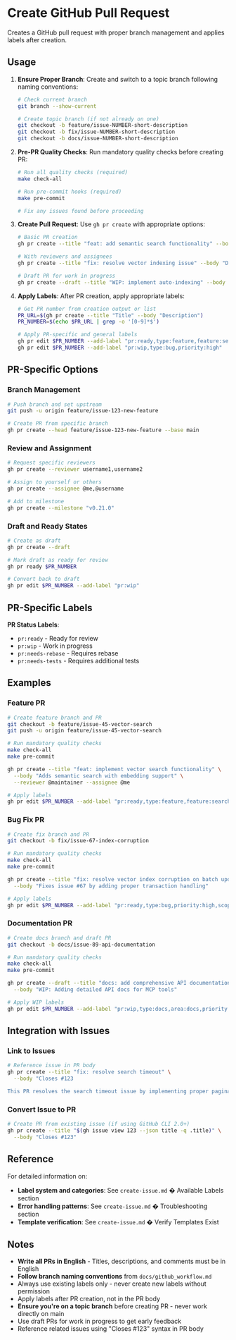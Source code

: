 # Create GitHub Pull Request

Creates a GitHub pull request with proper branch management and applies labels after creation.

## Usage

1. **Ensure Proper Branch**: Create and switch to a topic branch following naming conventions:
   ```bash
   # Check current branch
   git branch --show-current

   # Create topic branch (if not already on one)
   git checkout -b feature/issue-NUMBER-short-description
   git checkout -b fix/issue-NUMBER-short-description
   git checkout -b docs/issue-NUMBER-short-description
   ```

2. **Pre-PR Quality Checks**: Run mandatory quality checks before creating PR:
   ```bash
   # Run all quality checks (required)
   make check-all

   # Run pre-commit hooks (required)
   make pre-commit

   # Fix any issues found before proceeding
   ```

3. **Create Pull Request**: Use `gh pr create` with appropriate options:
   ```bash
   # Basic PR creation
   gh pr create --title "feat: add semantic search functionality" --body "Brief description"

   # With reviewers and assignees
   gh pr create --title "fix: resolve vector indexing issue" --body "Description" --reviewer @username --assignee @me

   # Draft PR for work in progress
   gh pr create --draft --title "WIP: implement auto-indexing" --body "Work in progress"
   ```

4. **Apply Labels**: After PR creation, apply appropriate labels:
   ```bash
   # Get PR number from creation output or list
   PR_URL=$(gh pr create --title "Title" --body "Description")
   PR_NUMBER=$(echo $PR_URL | grep -o '[0-9]*$')

   # Apply PR-specific and general labels
   gh pr edit $PR_NUMBER --add-label "pr:ready,type:feature,feature:search,priority:medium"
   gh pr edit $PR_NUMBER --add-label "pr:wip,type:bug,priority:high"
   ```

## PR-Specific Options

### Branch Management
```bash
# Push branch and set upstream
git push -u origin feature/issue-123-new-feature

# Create PR from specific branch
gh pr create --head feature/issue-123-new-feature --base main
```

### Review and Assignment
```bash
# Request specific reviewers
gh pr create --reviewer username1,username2

# Assign to yourself or others
gh pr create --assignee @me,@username

# Add to milestone
gh pr create --milestone "v0.21.0"
```

### Draft and Ready States
```bash
# Create as draft
gh pr create --draft

# Mark draft as ready for review
gh pr ready $PR_NUMBER

# Convert back to draft
gh pr edit $PR_NUMBER --add-label "pr:wip"
```

## PR-Specific Labels

**PR Status Labels**:
- `pr:ready` - Ready for review
- `pr:wip` - Work in progress
- `pr:needs-rebase` - Requires rebase
- `pr:needs-tests` - Requires additional tests

## Examples

### Feature PR
```bash
# Create feature branch and PR
git checkout -b feature/issue-45-vector-search
git push -u origin feature/issue-45-vector-search

# Run mandatory quality checks
make check-all
make pre-commit

gh pr create --title "feat: implement vector search functionality" \
  --body "Adds semantic search with embedding support" \
  --reviewer @maintainer --assignee @me

# Apply labels
gh pr edit $PR_NUMBER --add-label "pr:ready,type:feature,feature:search,priority:high"
```

### Bug Fix PR
```bash
# Create fix branch and PR
git checkout -b fix/issue-67-index-corruption

# Run mandatory quality checks
make check-all
make pre-commit

gh pr create --title "fix: resolve vector index corruption on batch updates" \
  --body "Fixes issue #67 by adding proper transaction handling"

# Apply labels
gh pr edit $PR_NUMBER --add-label "pr:ready,type:bug,priority:high,scope:core"
```

### Documentation PR
```bash
# Create docs branch and draft PR
git checkout -b docs/issue-89-api-documentation

# Run mandatory quality checks
make check-all
make pre-commit

gh pr create --draft --title "docs: add comprehensive API documentation" \
  --body "WIP: Adding detailed API docs for MCP tools"

# Apply WIP labels
gh pr edit $PR_NUMBER --add-label "pr:wip,type:docs,area:docs,priority:medium"
```

## Integration with Issues

### Link to Issues
```bash
# Reference issue in PR body
gh pr create --title "fix: resolve search timeout" \
  --body "Closes #123

This PR resolves the search timeout issue by implementing proper pagination."
```

### Convert Issue to PR
```bash
# Create PR from existing issue (if using GitHub CLI 2.0+)
gh pr create --title "$(gh issue view 123 --json title -q .title)" \
  --body "Closes #123"
```

## Reference

For detailed information on:
- **Label system and categories**: See `create-issue.md` � Available Labels section
- **Error handling patterns**: See `create-issue.md` � Troubleshooting section
- **Template verification**: See `create-issue.md` � Verify Templates Exist

## Notes

- **Write all PRs in English** - Titles, descriptions, and comments must be in English
- **Follow branch naming conventions** from `docs/github_workflow.md`
- Always use existing labels only - never create new labels without permission
- Apply labels after PR creation, not in the PR body
- **Ensure you're on a topic branch** before creating PR - never work directly on main
- Use draft PRs for work in progress to get early feedback
- Reference related issues using "Closes #123" syntax in PR body
